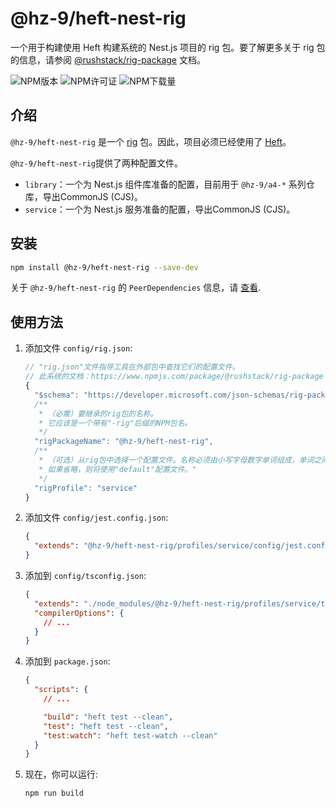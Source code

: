 # @hz-9/heft-nest-rig

一个用于构建使用 Heft 构建系统的 Nest.js 项目的 rig 包。要了解更多关于 rig 包的信息，请参阅 [@rushstack/rig-package] 文档。

[@rushstack/rig-package]: https://www.npmjs.com/package/@rushstack/rig-package

![NPM版本][npm-version-url] ![NPM许可证][npm-license-url] ![NPM下载量][npm-downloads-url]

[npm-version-url]: https://img.shields.io/npm/v/@hz-9/heft-nest-rig
[npm-license-url]: https://img.shields.io/npm/l/@hz-9/heft-nest-rig
[npm-downloads-url]: https://img.shields.io/npm/d18m/@hz-9/heft-nest-rig

## 介绍

`@hz-9/heft-nest-rig` 是一个 [rig](https://heft.rushstack.io/pages/intro/rig_packages/) 包。因此，项目必须已经使用了 [Heft](https://heft.rushstack.io/)。

`@hz-9/heft-nest-rig`提供了两种配置文件。

- `library`：一个为 Nest.js 组件库准备的配置，目前用于 `@hz-9/a4-*` 系列仓库，导出CommonJS (CJS)。
- `service`：一个为 Nest.js 服务准备的配置，导出CommonJS (CJS)。

## 安装

``` bash
npm install @hz-9/heft-nest-rig --save-dev
```

关于 `@hz-9/heft-nest-rig` 的 `PeerDependencies` 信息，请 [查看](./peer-dependendies-version).

## 使用方法

1. 添加文件 `config/rig.json`:

    ``` js
    // "rig.json"文件指导工具在外部包中查找它们的配置文件。
    // 此系统的文档：https://www.npmjs.com/package/@rushstack/rig-package
    {
      "$schema": "https://developer.microsoft.com/json-schemas/rig-package/rig.schema.json",
      /**
       * （必需）要继承的rig包的名称。
       * 它应该是一个带有"-rig"后缀的NPM包名。
       */
      "rigPackageName": "@hz-9/heft-nest-rig",
      /**
       * （可选）从rig包中选择一个配置文件。名称必须由小写字母数字单词组成，单词之间用连字符分隔，例如"sample-profile"。
       * 如果省略，则将使用"default"配置文件。"
       */
      "rigProfile": "service"
    }

    ```

2. 添加文件 `config/jest.config.json`:

    ``` json
    {
      "extends": "@hz-9/heft-nest-rig/profiles/service/config/jest.config.json"
    }

    ```

3. 添加到 `config/tsconfig.json`:

    ``` json
    {
      "extends": "./node_modules/@hz-9/heft-nest-rig/profiles/service/tsconfig.json",
      "compilerOptions": {
        // ...
      }
    }

    ```

4. 添加到 `package.json`:

    ``` json
    {
      "scripts": {
        // ...

        "build": "heft test --clean",
        "test": "heft test --clean",
        "test:watch": "heft test-watch --clean"
      }
    }
    ```

5. 现在，你可以运行:

    ``` bash
    npm run build
    ```
